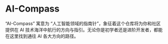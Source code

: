 # AI-Compass
“AI-Compass” 寓意为 “人工智能领域的指南针”，象征着这个仓库将为你和社区提供在 AI 技术海洋中航行的方向与指引。无论你是初学者还是进阶开发者，都能在这里找到通往 AI 各大方向的路径。

